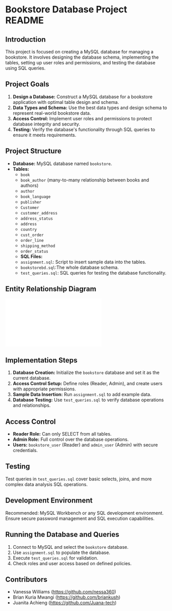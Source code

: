 # Bookstore Database Project README

## Introduction
This project is focused on creating a MySQL database for managing a bookstore. It involves designing the database schema, implementing the tables, setting up user roles and permissions, and testing the database using SQL queries.

## Project Goals
1. **Design a Database:** Construct a MySQL database for a bookstore application with optimal table design and schema.
2. **Data Types and Schema:** Use the best data types and design schema to represent real-world bookstore data.
3. **Access Control:** Implement user roles and permissions to protect database integrity and security.
4. **Testing:** Verify the database's functionality through SQL queries to ensure it meets requirements.

## Project Structure
- **Database:** MySQL database named `bookstore`.
- **Tables:**
  - `book`
  - `book_author` (many-to-many relationship between books and authors)
  - `author`
  - `book_language`
  - `publisher`
  - `Customer`
  - `customer_address`
  - `address_status`
  - `address`
  - `country`
  - `cust_order`
  - `order_line`
  - `shipping_method`
  - `order_status`
  - **SQL Files:**
  - `assignment.sql`: Script to insert sample data into the tables.
  - `bookstorebd.sql`:The whole database schema.
  - `test_queries.sql`: SQL queries for testing the database functionality.

## Entity Relationship Diagram
![Bookstore Database ERD](BookStore.drawio.p)
  
## Implementation Steps
1. **Database Creation:** Initialize the `bookstore` database and set it as the current database.
2. **Access Control Setup:** Define roles (Reader, Admin), and create users with appropriate permissions.
3. **Sample Data Insertion:** Run `assignment.sql` to add example data.
4. **Database Testing:** Use `test_queries.sql` to verify database operations and relationships.

## Access Control
- **Reader Role:** Can only SELECT from all tables.
- **Admin Role:** Full control over the database operations.
- **Users:** `bookstore_user` (Reader) and `admin_user` (Admin) with secure credentials.

## Testing
Test queries in `test_queries.sql` cover basic selects, joins, and more complex data analysis SQL operations.

## Development Environment
Recommended: MySQL Workbench or any SQL development environment. Ensure secure password management and SQL execution capabilities.

## Running the Database and Queries
1. Connect to MySQL and select the `bookstore` database.
3. Use `assignment.sql` to populate the database.
4. Execute `test_queries.sql` for validation.
5. Check roles and user access based on defined policies.



## Contributors
- Vanessa Williams (https://github.com/nessa360)
- Brian Kuria Mwangi (https://github.com/briankush)
- Juanita Achieng (https://github.com/Juana-tech)


